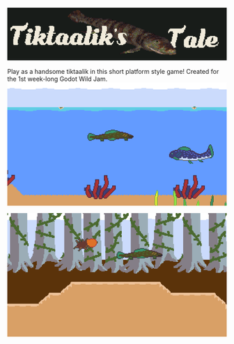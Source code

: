 ![alt text](https://raw.githubusercontent.com/agameraaron/tiktaaliks-tale/master/showcase/banner.png)

Play as a handsome tiktaalik in this short platform style game! Created for the 1st week-long Godot Wild Jam.
![alt text](https://raw.githubusercontent.com/agameraaron/tiktaaliks-tale/master/showcase/gameplay.png)

![alt text](https://raw.githubusercontent.com/agameraaron/tiktaaliks-tale/master/showcase/gameplay%202.png)
